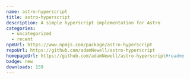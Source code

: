 ```yaml
---
name: astro-hyperscript
title: astro-hyperscript
description: A simple hyperscript implementation for Astro
categories:
  - uncategorized
  - recent
npmUrl: https://www.npmjs.com/package/astro-hyperscript
repoUrl: https://github.com/adamNewell/astro-hyperscript
homepageUrl: https://github.com/adamNewell/astro-hyperscript#readme
badge: new
downloads: 159
---
```


